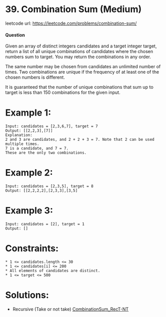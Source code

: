 # 39. Combination Sum (Medium)
 
leetcode url: https://leetcode.com/problems/combination-sum/

 
#### Question
Given an array of distinct integers candidates and a target integer target, return a list of all unique combinations of candidates where the chosen numbers sum to target. You may return the combinations in any order.

The same number may be chosen from candidates an unlimited number of times. Two combinations are unique if the frequency of at least one of the chosen numbers is different.

It is guaranteed that the number of unique combinations that sum up to target is less than 150 combinations for the given input.

# Example 1:

```
Input: candidates = [2,3,6,7], target = 7
Output: [[2,2,3],[7]]
Explanation:
2 and 3 are candidates, and 2 + 2 + 3 = 7. Note that 2 can be used multiple times.
7 is a candidate, and 7 = 7.
These are the only two combinations.
 ```
 
# Example 2:

```
Input: candidates = [2,3,5], target = 8
Output: [[2,2,2,2],[2,3,3],[3,5]
```

# Example 3:

```
Input: candidates = [2], target = 1
Output: []
```

# Constraints:

```
* 1 <= candidates.length <= 30
* 1 <= candidates[i] <= 200
* All elements of candidates are distinct.
* 1 <= target <= 500
 ```
 
 # Solutions:
 * Recursive (Take or not take) [CombinationSum_RecT-NT](CombinationSum_RecT-NT.cs)
